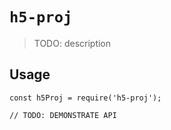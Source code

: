 # `h5-proj`

> TODO: description

## Usage

```
const h5Proj = require('h5-proj');

// TODO: DEMONSTRATE API
```
